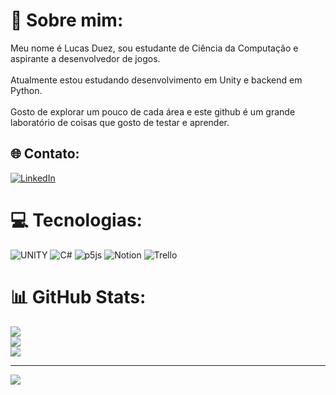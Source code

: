 # 💫 Sobre mim:
Meu nome é Lucas Duez, sou estudante de Ciência da Computação e <br>aspirante a desenvolvedor de jogos. <br><br>Atualmente estou estudando desenvolvimento em Unity e backend em Python.<br><br>Gosto de explorar um pouco de cada área e este github é um grande <br>laboratório de coisas que gosto de testar e aprender.


## 🌐 Contato:
[![LinkedIn](https://img.shields.io/badge/LinkedIn-%230077B5.svg?logo=linkedin&logoColor=white)](https://linkedin.com/in/https://www.linkedin.com/in/lucas-duez-verzaro/) 
# 💻 Tecnologias:
![UNITY](https://img.shields.io/badge/Unity-%2320232a.svg?style=for-the-badge&logo=unity&logoColor=white)
![C#](https://img.shields.io/badge/c%23-%23239120.svg?style=for-the-badge&logo=c-sharp&logoColor=white) ![p5js](https://img.shields.io/badge/p5.js-ED225D?style=for-the-badge&logo=p5.js&logoColor=FFFFFF) ![Notion](https://img.shields.io/badge/Notion-%23000000.svg?style=for-the-badge&logo=notion&logoColor=white) ![Trello](https://img.shields.io/badge/Trello-%23026AA7.svg?style=for-the-badge&logo=Trello&logoColor=white)
# 📊 GitHub Stats:
![](https://github-readme-stats.vercel.app/api?username=lucasdvs10&theme=gruvbox&hide_border=false&include_all_commits=false&count_private=true)<br/>
![](https://github-readme-streak-stats.herokuapp.com/?user=lucasdvs10&theme=gruvbox&hide_border=false)<br/>
![](https://github-readme-stats.vercel.app/api/top-langs/?username=lucasdvs10&theme=gruvbox&hide_border=false&include_all_commits=false&count_private=true&layout=compact)

<!--### 🔝 Repositórios que contribuí
![](https://github-contributor-stats.vercel.app/api?username=lucasdvs10&limit=5&theme=dark&combine_all_yearly_contributions=true) -->

---
[![](https://visitcount.itsvg.in/api?id=lucasdvs10&icon=0&color=0)](https://visitcount.itsvg.in)

<!-- Proudly created with GPRM ( https://gprm.itsvg.in ) -->
